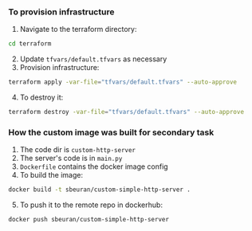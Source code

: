 ### To provision infrastructure

1. Navigate to the terraform directory:
```bash
cd terraform
```

2. Update `tfvars/default.tfvars` as necessary
3. Provision infrastructure:
```bash
terraform apply -var-file="tfvars/default.tfvars" --auto-approve
```
4. To destroy it:
```bash
terraform destroy -var-file="tfvars/default.tfvars" --auto-approve
```


### How the custom image was built for secondary task

1. The code dir is `custom-http-server`
2. The server's code is in `main.py`
3. `Dockerfile` contains the docker image config
4. To build the image:
```bash
docker build -t sbeuran/custom-simple-http-server .
```
5. To push it to the remote repo in dockerhub:
```bash
docker push sbeuran/custom-simple-http-server
```